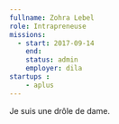 ```yaml
---
fullname: Zohra Lebel
role: Intrapreneuse
missions:
  - start: 2017-09-14
    end:
    status: admin
    employer: dila
startups :
    - aplus
---
```


Je suis une drôle de dame.
